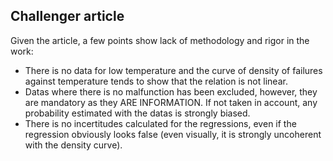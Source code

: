 ## Challenger article

Given the article, a few points show lack of methodology and rigor in the work:
- There is no data for low temperature and the curve of density of failures against temperature tends to show that the relation is not linear.
- Datas where there is no malfunction has been excluded, however, they are mandatory as they ARE INFORMATION. If not taken in account, any probability estimated with the datas is strongly biased.
- There is no incertitudes calculated for the regressions, even if the regression obviously looks false (even visually, it is strongly uncoherent with the density curve).